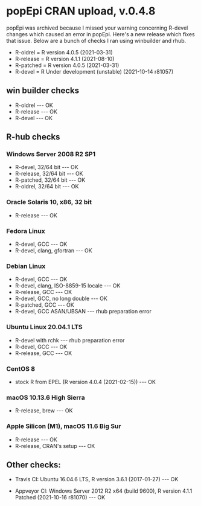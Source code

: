 
# popEpi CRAN upload, v.0.4.8

popEpi was archived because I missed your warning concerning R-devel changes
which caused an error in popEpi. Here's a new release which fixes that issue.
Below are a bunch of checks I ran using winbuilder and rhub.

* R-oldrel = R version 4.0.5 (2021-03-31)
* R-release = R version 4.1.1 (2021-08-10)
* R-patched = R version 4.0.5 (2021-03-31)
* R-devel = R Under development (unstable) (2021-10-14 r81057)

## win builder checks

* R-oldrel --- OK
* R-release --- OK
* R-devel --- OK

## R-hub checks

### Windows Server 2008 R2 SP1

* R-devel, 32/64 bit --- OK
* R-release, 32/64 bit --- OK
* R-patched, 32/64 bit --- OK
* R-oldrel, 32/64 bit --- OK

### Oracle Solaris 10, x86, 32 bit

* R-release --- OK

### Fedora Linux

* R-devel, GCC --- OK
* R-devel, clang, gfortran --- OK

### Debian Linux

* R-devel, GCC --- OK
* R-devel, clang, ISO-8859-15 locale --- OK
* R-release, GCC --- OK
* R-devel, GCC, no long double --- OK
* R-patched, GCC --- OK
* R-devel, GCC ASAN/UBSAN --- rhub preparation error

### Ubuntu Linux 20.04.1 LTS

* R-devel with rchk --- rhub preparation error
* R-devel, GCC --- OK
* R-release, GCC --- OK

### CentOS 8

* stock R from EPEL (R version 4.0.4 (2021-02-15)) --- OK

### macOS 10.13.6 High Sierra

* R-release, brew --- OK

### Apple Silicon (M1), macOS 11.6 Big Sur

* R-release --- OK
* R-release, CRAN's setup --- OK

## Other checks:

* Travis CI: Ubuntu 16.04.6 LTS, R version 3.6.1 (2017-01-27) --- OK

* Appveyor CI: Windows Server 2012 R2 x64 (build 9600), 
R version 4.1.1 Patched (2021-10-16 r81070) --- OK



